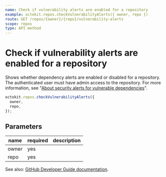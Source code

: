 ```yaml
---
name: Check if vulnerability alerts are enabled for a repository
example: octokit.repos.checkVulnerabilityAlerts({ owner, repo })
route: GET /repos/{owner}/{repo}/vulnerability-alerts
scope: repos
type: API method
---
```


# Check if vulnerability alerts are enabled for a repository

Shows whether dependency alerts are enabled or disabled for a repository. The authenticated user must have admin access to the repository. For more information, see "[About security alerts for vulnerable dependencies](https://docs.github.com/en/articles/about-security-alerts-for-vulnerable-dependencies)".

```js
octokit.repos.checkVulnerabilityAlerts({
  owner,
  repo,
});
```

## Parameters

<table>
  <thead>
    <tr>
      <th>name</th>
      <th>required</th>
      <th>description</th>
    </tr>
  </thead>
  <tbody>
    <tr><td>owner</td><td>yes</td><td>

</td></tr>
<tr><td>repo</td><td>yes</td><td>

</td></tr>
  </tbody>
</table>

See also: [GitHub Developer Guide documentation](https://developer.github.com/v3/repos/#check-if-vulnerability-alerts-are-enabled-for-a-repository).
